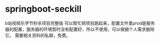 # springboot-seckill

b站视频乐字节秒杀项目完整版
可以帮忙把项目跑起来，配置文件里prod是服务器的配置，服务器的环境暂时没有配置好，所以不使用，可以根据个人需求删除它。
需要相关资料的私聊，免费。
